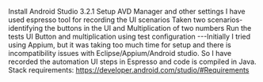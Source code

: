 Install Android Studio 3.2.1 Setup AVD Manager and other settings I have used espresso tool for recording the UI scenarios Taken two scenarios-identifying the buttons in the UI and Multiplication of two numbers Run the tests UI Button and multiplication using test configuration ---Initially I tried using Appium, but it was taking too much time for setup and there is incompatibility issues with Eclipse/Appium/Android studio. So I have recorded the automation UI steps in Espresso and code is compiled in Java. Stack requirements: https://developer.android.com/studio/#Requirements
